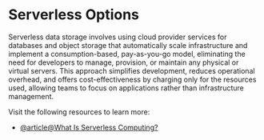 # Serverless Options

Serverless data storage involves using cloud provider services for databases and object storage that automatically scale infrastructure and implement a consumption-based, pay-as-you-go model, eliminating the need for developers to manage, provision, or maintain any physical or virtual servers. This approach simplifies development, reduces operational overhead, and offers cost-effectiveness by charging only for the resources used, allowing teams to focus on applications rather than infrastructure management.


Visit the following resources to learn more:

- [@article@What Is Serverless Computing?](https://www.ibm.com/think/topics/serverless)

